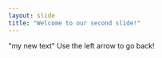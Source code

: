 ```yaml
---
layout: slide
title: "Welcome to our second slide!"
---
```

"my new text"
Use the left arrow to go back!
